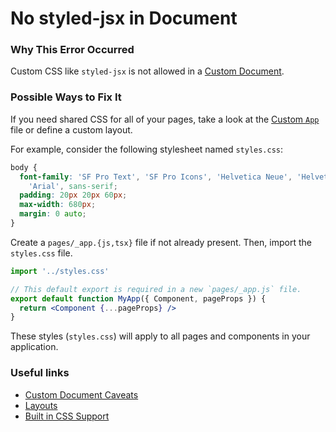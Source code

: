 # No styled-jsx in Document

### Why This Error Occurred

Custom CSS like `styled-jsx` is not allowed in a [Custom Document](https://nextjs.org/docs/advanced-features/custom-document).

### Possible Ways to Fix It

If you need shared CSS for all of your pages, take a look at the [Custom `App`](https://nextjs.org/docs/advanced-features/custom-app) file or define a custom layout.

For example, consider the following stylesheet named `styles.css`:

```css
body {
  font-family: 'SF Pro Text', 'SF Pro Icons', 'Helvetica Neue', 'Helvetica',
    'Arial', sans-serif;
  padding: 20px 20px 60px;
  max-width: 680px;
  margin: 0 auto;
}
```

Create a `pages/_app.{js,tsx}` file if not already present. Then, import the `styles.css` file.

```jsx
import '../styles.css'

// This default export is required in a new `pages/_app.js` file.
export default function MyApp({ Component, pageProps }) {
  return <Component {...pageProps} />
}
```

These styles (`styles.css`) will apply to all pages and components in your application.

### Useful links

- [Custom Document Caveats](https://nextjs.org/docs/advanced-features/custom-document#caveats)
- [Layouts](https://nextjs.org/docs/basic-features/layouts)
- [Built in CSS Support](https://nextjs.org/docs/basic-features/built-in-css-support)
